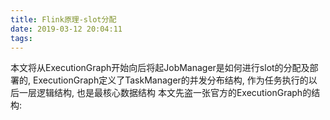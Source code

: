 ```yaml
---
title: Flink原理-slot分配
date: 2019-03-12 20:04:11
tags:
---
```

本文将从ExecutionGraph开始向后将起JobManager是如何进行slot的分配及部署的, ExecutionGraph定义了TaskManager的并发分布结构, 作为任务执行的以后一层逻辑结构, 也是最核心数据结构
本文先盗一张官方的ExecutionGraph的结构:
